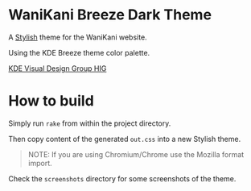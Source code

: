 # WaniKani Breeze Dark Theme

A [Stylish](https://addons.mozilla.org/en-US/firefox/addon/stylish) theme for the WaniKani website.

Using the KDE Breeze theme color palette.

[KDE Visual Design Group HIG](https://community.kde.org/KDE_Visual_Design_Group/HIG/Color)


# How to build

Simply run `rake` from within the project directory.

Then copy content of the generated `out.css` into a new Stylish theme.

> NOTE: If you are using Chromium/Chrome use the Mozilla format import.

Check the `screenshots` directory for some screenshots of the theme.
